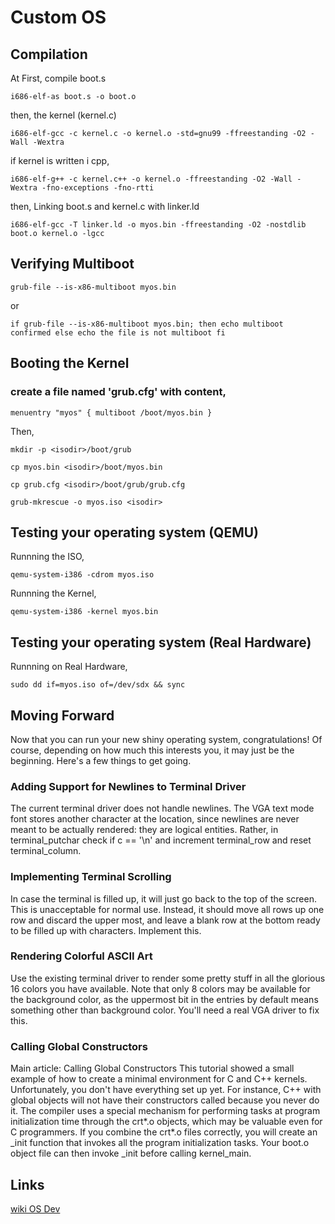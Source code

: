 # Custom OS

## Compilation

At First, compile boot.s

`i686-elf-as boot.s -o boot.o`

then, the kernel (kernel.c)

`i686-elf-gcc -c kernel.c -o kernel.o -std=gnu99 -ffreestanding -O2 -Wall -Wextra`

if kernel is written i cpp,

`i686-elf-g++ -c kernel.c++ -o kernel.o -ffreestanding -O2 -Wall -Wextra -fno-exceptions -fno-rtti`

then, Linking boot.s and kernel.c with linker.ld

`i686-elf-gcc -T linker.ld -o myos.bin -ffreestanding -O2 -nostdlib boot.o kernel.o -lgcc`

## Verifying Multiboot

`grub-file --is-x86-multiboot myos.bin`

or

`if grub-file --is-x86-multiboot myos.bin; then
  echo multiboot confirmed
else
  echo the file is not multiboot
fi`

## Booting the Kernel

### create a file named 'grub.cfg' with content,

``menuentry "myos" {
	multiboot /boot/myos.bin
}``

Then,

`mkdir -p <isodir>/boot/grub`

`cp myos.bin <isodir>/boot/myos.bin`

`cp grub.cfg <isodir>/boot/grub/grub.cfg`

`grub-mkrescue -o myos.iso <isodir>`


## Testing your operating system (QEMU)

Runnning the ISO,

`qemu-system-i386 -cdrom myos.iso`

Runnning the Kernel,

`qemu-system-i386 -kernel myos.bin`

## Testing your operating system (Real Hardware)

Runnning on Real Hardware,

`sudo dd if=myos.iso of=/dev/sdx && sync`

## Moving Forward

Now that you can run your new shiny operating system, congratulations! Of course, depending on how much this interests you, it may just be the beginning. Here's a few things to get going.

### Adding Support for Newlines to Terminal Driver
The current terminal driver does not handle newlines. The VGA text mode font stores another character at the location, since newlines are never meant to be actually rendered: they are logical entities. Rather, in terminal_putchar check if c == '\n' and increment terminal_row and reset terminal_column.

### Implementing Terminal Scrolling
In case the terminal is filled up, it will just go back to the top of the screen. This is unacceptable for normal use. Instead, it should move all rows up one row and discard the upper most, and leave a blank row at the bottom ready to be filled up with characters. Implement this.

### Rendering Colorful ASCII Art
Use the existing terminal driver to render some pretty stuff in all the glorious 16 colors you have available. Note that only 8 colors may be available for the background color, as the uppermost bit in the entries by default means something other than background color. You'll need a real VGA driver to fix this.

### Calling Global Constructors
Main article: Calling Global Constructors
This tutorial showed a small example of how to create a minimal environment for C and C++ kernels. Unfortunately, you don't have everything set up yet. For instance, C++ with global objects will not have their constructors called because you never do it. The compiler uses a special mechanism for performing tasks at program initialization time through the crt*.o objects, which may be valuable even for C programmers. If you combine the crt*.o files correctly, you will create an _init function that invokes all the program initialization tasks. Your boot.o object file can then invoke _init before calling kernel_main.

## Links

[wiki OS Dev](https://wiki.osdev.org/Bare_Bones)
